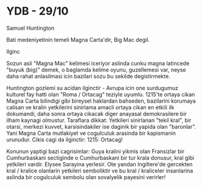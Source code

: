 # YDB - 29/10

Samuel Huntington

Bati medeniyetinin temeli Magna Carta'dir, Big Mac degil.

Ilginc

Sozun asli "Magna Mac" kelimesi iceriyor aslinda cunku magna latincede "buyuk (big)" demek, o baglamda kelime oyunu, guzellemesi var, neyse daha rahat anlasilmasi icin bazilari sozu bu sekilde degistirmekte.

Huntington gozlemi su acidan ilginctir - Avrupa icin one surdugumuz kulturel fay hatti olan "Roma / Ortacag" teziyle uyumlu. 1215'te ortaya cikan Magna Carta bilindigi gibi bireysel haklardan bahseden, bazilarini korumaya calisan ve kralin yetkilerini sinirlama amacli ortaya cikan en etkili ilk dokumandi, daha sonra ortaya cikacak diger anayasal demokrasilere bir ilham kaynagi olmustur. Taraflara dikkat: Yetkileri sinirlanan "tekil kral", bir otarsi, merkezi kuvvet, karsisindakiler ise daginik bir yapida olan "baronlar". Yani Magna Carta mutlakiyet ve cogulculuk arasinda bir kapismanin urunudur. Cikis cagi da ilginctir: 1215: Ortacag!

Konunun yaptigi bazi cagrisimlar: Guya kralini yikmis olan Fransizlar bir Cumhurbaskani sectiginde o Cumhurbaskani bir tur krala donusur, kral gibi yetkileri vardir. Elysee Sarayina yerlesir. Ote yandan Ingiltere'de gercekten kral / kralice olanlarin yetkileri semboliktir ve bu kral / kraliceler insanlarina aslinda bir cogulculuk sembolu olan sovalyelik payesini verirler!
